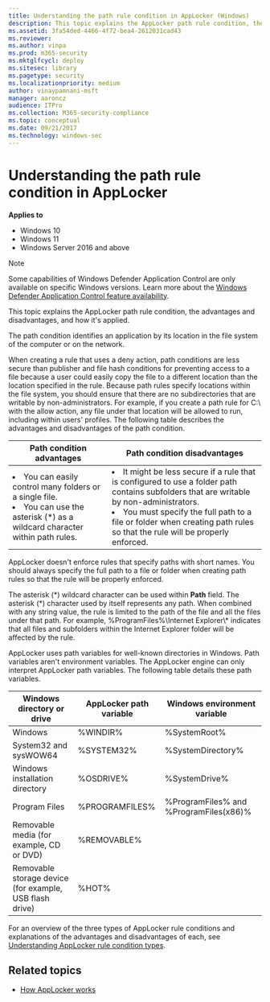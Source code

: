 ```yaml
---
title: Understanding the path rule condition in AppLocker (Windows)
description: This topic explains the AppLocker path rule condition, the advantages and disadvantages, and how it's applied.
ms.assetid: 3fa54ded-4466-4f72-bea4-2612031cad43
ms.reviewer: 
ms.author: vinpa
ms.prod: m365-security
ms.mktglfcycl: deploy
ms.sitesec: library
ms.pagetype: security
ms.localizationpriority: medium
author: vinaypamnani-msft
manager: aaroncz
audience: ITPro
ms.collection: M365-security-compliance
ms.topic: conceptual
ms.date: 09/21/2017
ms.technology: windows-sec
---
```


# Understanding the path rule condition in AppLocker

**Applies to**

- Windows 10
- Windows 11
- Windows Server 2016 and above

>[!NOTE]
>Some capabilities of Windows Defender Application Control are only available on specific Windows versions. Learn more about the [Windows Defender Application Control feature availability](/windows/security/threat-protection/windows-defender-application-control/feature-availability).

This topic explains the AppLocker path rule condition, the advantages and disadvantages, and how it's applied.

The path condition identifies an application by its location in the file system of the computer or on the network.

When creating a rule that uses a deny action, path conditions are less secure than publisher and file hash conditions for preventing access to a file because a user could easily copy the file to a different location than the location specified in the rule. Because path rules specify locations within the file system, you should ensure that there are no subdirectories that are writable by non-administrators. For example, if you create a path rule for C:\\ with the allow action, any file under that location will be allowed to run, including within users' profiles. The following table describes the advantages and disadvantages of the path condition.

|Path condition advantages|Path condition disadvantages|
|--- |--- |
|<li>You can easily control many folders or a single file.<li>You can use the asterisk (*) as a wildcard character within path rules.|<li>It might be less secure if a rule that is configured to use a folder path contains subfolders that are writable by non-administrators.<li>You must specify the full path to a file or folder when creating path rules so that the rule will be properly enforced.|

AppLocker doesn't enforce rules that specify paths with short names. You should always specify the full path to a file or folder when creating path rules so that the rule will be properly enforced.

The asterisk (\*) wildcard character can be used within **Path** field. The asterisk (\*) character used by itself represents any path. When combined with any string value, the rule is limited to the path of the file and all the files under that path. For example, %ProgramFiles%\\Internet Explorer\\\* indicates that all files and subfolders within the Internet Explorer folder will be affected by the rule.

AppLocker uses path variables for well-known directories in Windows. Path variables aren't environment variables. The AppLocker engine can only interpret AppLocker path variables. The following table details these path variables.


|               Windows directory or drive                | AppLocker path variable |      Windows environment variable      |
|---------------------------------------------------------|-------------------------|----------------------------------------|
|                         Windows                         |        %WINDIR%         |              %SystemRoot%              |
|                  System32 and sysWOW64                  |       %SYSTEM32%        |           %SystemDirectory%            |
|             Windows installation directory              |        %OSDRIVE%        |             %SystemDrive%              |
|                      Program Files                      |     %PROGRAMFILES%      | %ProgramFiles% and %ProgramFiles(x86)% |
|        Removable media (for example, CD or DVD)         |       %REMOVABLE%       |                                        |
| Removable storage device (for example, USB flash drive) |          %HOT%          |                                        |

For an overview of the three types of AppLocker rule conditions and explanations of the advantages and disadvantages of each, see [Understanding AppLocker rule condition types](understanding-applocker-rule-condition-types.md).

## Related topics

- [How AppLocker works](how-applocker-works-techref.md)
